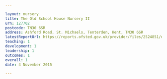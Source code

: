 ```yaml
---

layout: nursery
title: The Old School House Nursery II
urn: 127702
postcode: TN30 6SR
address: Ashford Road, St. Michaels, Tenterden, Kent, TN30 6SR
latestReportUrl: https://reports.ofsted.gov.uk/provider/files/2524851/urn/127702.pdf
teaching: 1
development: 1
leadership: 1
outcomes: 1
overall: 1
date: 4 November 2015

---
```

